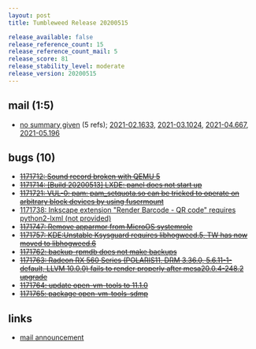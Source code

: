 ```yaml
---
layout: post
title: Tumbleweed Release 20200515

release_available: false
release_reference_count: 15
release_reference_count_mail: 5
release_score: 81
release_stability_level: moderate
release_version: 20200515
---
```


## mail (1:5)

- [no summary given](https://github.com/boombatower/tumbleweed-review/issues/10) (5 refs); [2021-02.1633](https://github.com/boombatower/tumbleweed-review/issues/10), [2021-03.1024](https://github.com/boombatower/tumbleweed-review/issues/10), [2021-04.667](https://github.com/boombatower/tumbleweed-review/issues/10), [2021-05.196](https://github.com/boombatower/tumbleweed-review/issues/10)

## bugs (10)

<!--more-->

- ~~[1171712: Sound record broken with QEMU 5](https://bugzilla.opensuse.org/show_bug.cgi?id=1171712)~~
- ~~[1171714: \[Build 20200513\] LXDE: panel does not start up](https://bugzilla.opensuse.org/show_bug.cgi?id=1171714)~~
- ~~[1171721: VUL-0: pam: pam_setquota.so can be tricked to operate on arbitrary block devices by using fusermount](https://bugzilla.opensuse.org/show_bug.cgi?id=1171721)~~
- [1171738: Inkscape extension "Render Barcode - QR code" requires python2-lxml (not provided)](https://bugzilla.opensuse.org/show_bug.cgi?id=1171738)
- ~~[1171747: Remove apparmor from MicroOS systemrole](https://bugzilla.opensuse.org/show_bug.cgi?id=1171747)~~
- ~~[1171757: KDE:Unstable Ksysguard requires libhogweed.5, TW has now moved to libhogweed.6](https://bugzilla.opensuse.org/show_bug.cgi?id=1171757)~~
- ~~[1171762: backup-rpmdb does not make backups](https://bugzilla.opensuse.org/show_bug.cgi?id=1171762)~~
- ~~[1171763: Radeon RX 560 Series (POLARIS11, DRM 3.36.0, 5.6.11-1-default, LLVM 10.0.0) fails to render properly after mesa20.0.4-248.2 upgrade](https://bugzilla.opensuse.org/show_bug.cgi?id=1171763)~~
- ~~[1171764: update open-vm-tools to 11.1.0](https://bugzilla.opensuse.org/show_bug.cgi?id=1171764)~~
- ~~[1171765: package open-vm-tools-sdmp](https://bugzilla.opensuse.org/show_bug.cgi?id=1171765)~~



## links

- [mail announcement](https://github.com/boombatower/tumbleweed-review/issues/10)
